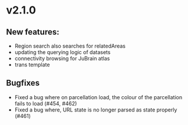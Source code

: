 # v2.1.0

## New features:

- Region search also searches for relatedAreas
- updating the querying logic of datasets
- connectivity browsing for JuBrain atlas
- trans template

## Bugfixes

- Fixed a bug where on parcellation load, the colour of the parcellation fails to load (#454, #462)
- Fixed a bug where, URL state is no longer parsed as state properly (#461)
